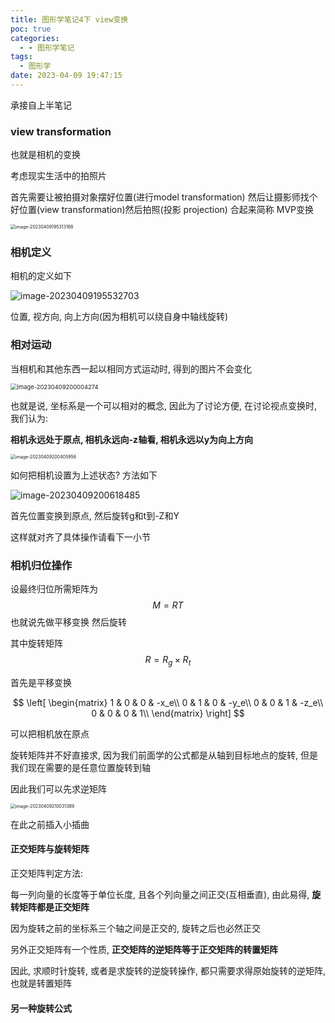 ```yaml
---
title: 图形学笔记4下 view变换
poc: true
categories:
  - - 图形学笔记
tags:
  - 图形学
date: 2023-04-09 19:47:15
---
```


承接自上半笔记

### view transformation

也就是相机的变换

考虑现实生活中的拍照片

首先需要让被拍摄对象摆好位置(进行model transformation) 然后让摄影师找个好位置(view transformation)然后拍照(投影 projection) 合起来简称 MVP变换



<img src="https://raw.githubusercontent.com/Valkierja/ALLPIC/main/img/202304091953234.png" alt="image-20230409195313168" style="zoom:50%;" />



### 相机定义

相机的定义如下

![image-20230409195532703](https://raw.githubusercontent.com/Valkierja/ALLPIC/main/img/202304091955730.png)

位置, 视方向, 向上方向(因为相机可以绕自身中轴线旋转)



### 相对运动

当相机和其他东西一起以相同方式运动时, 得到的图片不会变化

<img src="https://raw.githubusercontent.com/Valkierja/ALLPIC/main/img/202304092000326.png" alt="image-20230409200004274" style="zoom:67%;" />

也就是说, 坐标系是一个可以相对的概念, 因此为了讨论方便, 在讨论视点变换时, 我们认为:

**相机永远处于原点, 相机永远向-z轴看, 相机永远以y为向上方向**

<img src="https://raw.githubusercontent.com/Valkierja/ALLPIC/main/img/202304092004987.png" alt="image-20230409200405956" style="zoom:50%;" />

如何把相机设置为上述状态? 方法如下

![image-20230409200618485](https://raw.githubusercontent.com/Valkierja/ALLPIC/main/img/202304092006514.png)

首先位置变换到原点, 然后旋转g和t到-Z和Y

这样就对齐了具体操作请看下一小节

### 相机归位操作

设最终归位所需矩阵为 $$M = RT$$ 也就说先做平移变换 然后旋转

其中旋转矩阵 $$ R = R_g \times R_t$$

首先是平移变换


$$
\left[
\begin{matrix}
1 & 0 & 0 & -x_e\\
0 & 1 & 0 & -y_e\\
0 & 0 & 1 & -z_e\\
0 & 0 & 0 & 1\\
\end{matrix}
\right]
$$



可以把相机放在原点



旋转矩阵并不好直接求, 因为我们前面学的公式都是从轴到目标地点的旋转, 但是我们现在需要的是任意位置旋转到轴

因此我们可以先求逆矩阵

<img src="https://raw.githubusercontent.com/Valkierja/ALLPIC/main/img/202304092100421.png" alt="image-20230409210031389" style="zoom:50%;" />





在此之前插入小插曲

#### 正交矩阵与旋转矩阵

正交矩阵判定方法:

每一列向量的长度等于单位长度, 且各个列向量之间正交(互相垂直), 由此易得, **旋转矩阵都是正交矩阵**

因为旋转之前的坐标系三个轴之间是正交的, 旋转之后也必然正交

另外正交矩阵有一个性质, **正交矩阵的逆矩阵等于正交矩阵的转置矩阵**

因此, 求顺时针旋转, 或者是求旋转的逆旋转操作, 都只需要求得原始旋转的逆矩阵, 也就是转置矩阵

#### 另一种旋转公式

